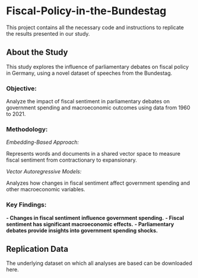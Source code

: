 # Fiscal-Policy-in-the-Bundestag

This project contains all the necessary code and instructions to replicate the results presented in our study.

## About the Study
This study explores the influence of parliamentary debates on fiscal policy in Germany, using a novel dataset of speeches from the Bundestag.

### Objective:

Analyze the impact of fiscal sentiment in parliamentary debates on government spending and macroeconomic outcomes using data from 1960 to 2021.

### Methodology:

*Embedding-Based Approach:*

Represents words and documents in a shared vector space to measure fiscal sentiment from contractionary to expansionary.


*Vector Autoregressive Models:*

Analyzes how changes in fiscal sentiment affect government spending and other macroeconomic variables.


### Key Findings:

**- Changes in fiscal sentiment influence government spending.**
**- Fiscal sentiment has significant macroeconomic effects.**
**- Parliamentary debates provide insights into government spending shocks.**

## Replication Data

The underlying dataset on which all analyses are based can be downloaded here.


